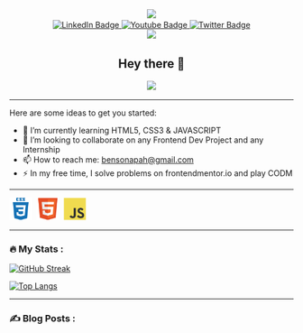 
<div id="header" align="center">
  <img    src="https://media.giphy.com/media/v1.Y2lkPTc5MGI3NjExNmRmYTZjZTFhOWZkZGZhZTEwM2Q1NTA3MWJlZjczYWI3MmRiY2ZlNiZlcD12MV9pbnRlcm5hbF9naWZzX2dpZklkJmN0PXM/M9gbBd9nbDrOTu1Mqx/giphy.gif" width="100" />
  
 </div>
 
 <div id="badges" align="center">
 <a href="https://www.linkedin.com/in/benson-apah-74b25a13b/">
  <img src="https://img.shields.io/badge/LinkedIn-blue?style=for-the-badge&logo=linkedin&logoColor=white" alt="LinkedIn Badge"/>
  </a>
  <a href="https://www.youtube.com/channel/UC44M0UatL1Eef7Mv7BVfFZA">
  <img src="https://img.shields.io/badge/YouTube-red?style=for-the-badge&logo=youtube&logoColor=white" alt="Youtube Badge"/>
  </a>
  <a href="https://www.twitter.com/benson_apah">
  <img src="https://img.shields.io/badge/Twitter-blue?style=for-the-badge&logo=twitter&logoColor=white" alt="Twitter Badge"/>
  </a>
</div>
 
<div id="counter" align="center">
 <img src="https://komarev.com/ghpvc/?username=apah-dev" />
 </div>
 
 <h2 align="center">
  Hey there 👋
</h2>

<div align="center">
<img src="https://media.giphy.com/media/v1.Y2lkPTc5MGI3NjExMjcxOTgzM2RiYmY0ZTMwYTgwODgzNjFiODM3MGNiYmY2N2E0ZjU0NyZlcD12MV9pbnRlcm5hbF9naWZzX2dpZklkJmN0PWc/dWesBcTLavkZuG35MI/giphy.gif" width="600" height-"300" />
</div>
 

<hr>

Here are some ideas to get you started:

<!-- - 🔭 I’m currently working on ... -->
- 🌱 I’m currently learning HTML5, CSS3 & JAVASCRIPT
- 👯 I’m looking to collaborate on any Frontend Dev Project and any Internship
- 📫 How to reach me: bensonapah@gmail.com
- ⚡ In my free time, I solve problems on frontendmentor.io and play CODM

<hr>

<div>

  <img src="https://github.com/devicons/devicon/blob/master/icons/css3/css3-plain-wordmark.svg"  title="CSS3" alt="CSS" width="40" height="40"/>&nbsp;
  <img src="https://github.com/devicons/devicon/blob/master/icons/html5/html5-original.svg" title="HTML5" alt="HTML" width="40" height="40"/>&nbsp;
  <img src="https://github.com/devicons/devicon/blob/master/icons/javascript/javascript-original.svg" title="JavaScript" alt="JavaScript" width="40" height="40"/>&nbsp;


</div>


---

### :fire: My Stats :


[![GitHub Streak](http://github-readme-streak-stats.herokuapp.com?user=apah-dev&theme=dark&background=000000)](https://git.io/streak-stats)


[![Top Langs](https://github-readme-stats.vercel.app/api/top-langs/?username=apah-dev&layout=compact&theme=vision-friendly-dark)](https://github.com/anuraghazra/github-readme-stats)


<!-- BLOG-POST-LIST:START -->
<!-- BLOG-POST-LIST:END -->



---

### :writing_hand: Blog Posts :
